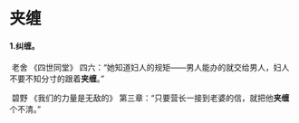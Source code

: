 # 夹缠

#### 1.纠缠。

​	老舍 《四世同堂》 四六：“她知道妇人的规矩——男人能办的就交给男人，妇人不要不知分寸的跟着**夹缠**。”

​	碧野 《我们的力量是无敌的》  第三章：“只要营长一接到老婆的信，就把他**夹缠**个不清。”